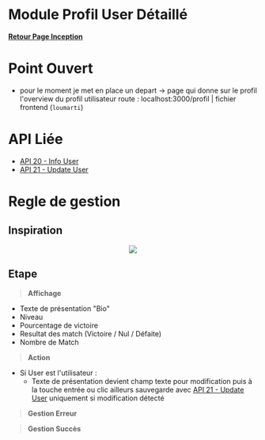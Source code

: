 # Module Profil User Détaillé

**[Retour Page Inception](./00_Page_Transcendence.md)**

# Point Ouvert
- pour le moment je met en place un depart -> page qui donne sur le profil l'overview du profil utilisateur
  route : localhost:3000/profil  |  fichier frontend (`loumarti`)

# API Liée
- [API 20 - Info User](../API/20_Info_User.md)
- [API 21 - Update User](../API/21_Update_User.md)

# Regle de gestion

## Inspiration
<p align="center">
	<img src="./Inspiration/" />
</p>

## Etape

> **Affichage**

- Texte de présentation "Bio"
- Niveau
- Pourcentage de victoire
- Resultat des match (Victoire / Nul / Défaite)
- Nombre de Match

> **Action**

- Si User est l'utilisateur :
	- Texte de présentation devient champ texte pour modification puis à la touche entrée ou clic ailleurs sauvegarde avec [API 21 - Update User](../API/21_Update_User.md) uniquement si modification détecté

> **Gestion Erreur**

> **Gestion Succès**
